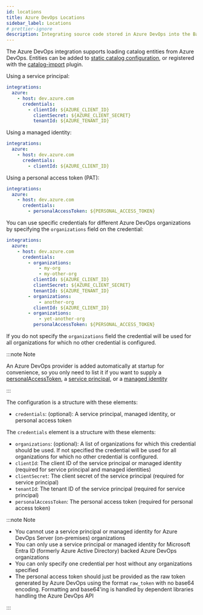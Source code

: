 ```yaml
---
id: locations
title: Azure DevOps Locations
sidebar_label: Locations
# prettier-ignore
description: Integrating source code stored in Azure DevOps into the Backstage catalog
---
```


The Azure DevOps integration supports loading catalog entities from Azure
DevOps. Entities can be added to
[static catalog configuration](../../features/software-catalog/configuration.md),
or registered with the
[catalog-import](https://github.com/backstage/backstage/tree/master/plugins/catalog-import)
plugin.

Using a service principal:

```yaml
integrations:
  azure:
    - host: dev.azure.com
      credentials:
        - clientId: ${AZURE_CLIENT_ID}
          clientSecret: ${AZURE_CLIENT_SECRET}
          tenantId: ${AZURE_TENANT_ID}
```

Using a managed identity:

```yaml
integrations:
  azure:
    - host: dev.azure.com
      credentials:
        - clientId: ${AZURE_CLIENT_ID}
```

Using a personal access token (PAT):

```yaml
integrations:
  azure:
    - host: dev.azure.com
      credentials:
        - personalAccessToken: ${PERSONAL_ACCESS_TOKEN}
```

You can use specific credentials for different Azure DevOps organizations by specifying the `organizations` field on the credential:

```yaml
integrations:
  azure:
    - host: dev.azure.com
      credentials:
        - organizations:
            - my-org
            - my-other-org
          clientId: ${AZURE_CLIENT_ID}
          clientSecret: ${AZURE_CLIENT_SECRET}
          tenantId: ${AZURE_TENANT_ID}
        - organizations:
            - another-org
          clientId: ${AZURE_CLIENT_ID}
        - organizations:
            - yet-another-org
          personalAccessToken: ${PERSONAL_ACCESS_TOKEN}
```

If you do not specify the `organizations` field the credential will be used for all organizations for which no other credential is configured.

:::note Note

An Azure DevOps provider is added automatically at startup for
convenience, so you only need to list it if you want to supply a
[personalAccessToken](https://docs.microsoft.com/en-us/azure/devops/organizations/accounts/use-personal-access-tokens-to-authenticate),
a [service principal](https://learn.microsoft.com/en-us/azure/devops/integrate/get-started/authentication/service-principal-managed-identity),
or a [managed identity](https://learn.microsoft.com/en-us/azure/devops/integrate/get-started/authentication/service-principal-managed-identity)

:::

The configuration is a structure with these elements:

- `credentials`: (optional): A service principal, managed identity, or personal access token

The `credentials` element is a structure with these elements:

- `organizations`: (optional): A list of organizations for which this credential should be used. If not specified the credential will be used for all organizations for which no other credential is configured.
- `clientId`: The client ID of the service principal or managed identity (required for service principal and managed identities)
- `clientSecret`: The client secret of the service principal (required for service principal)
- `tenantId`: The tenant ID of the service principal (required for service principal)
- `personalAccessToken`: The personal access token (required for personal access token)

:::note Note

- You cannot use a service principal or managed identity for Azure DevOps Server (on-premises) organizations
- You can only use a service principal or managed identity for Microsoft Entra ID (formerly Azure Active Directory) backed Azure DevOps organizations
- You can only specify one credential per host without any organizations specified
- The personal access token should just be provided as the raw token generated by Azure DevOps using the format `raw_token` with no base64 encoding. Formatting and base64'ing is handled by dependent libraries handling the Azure DevOps API

:::
